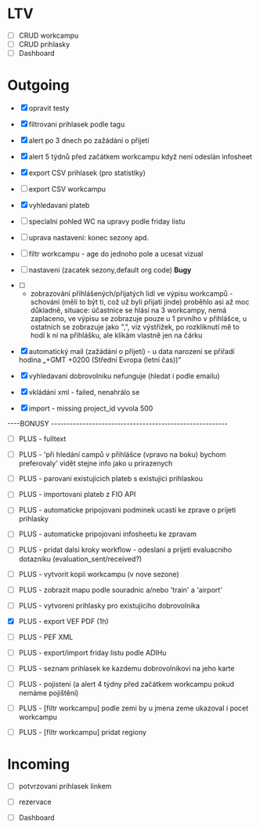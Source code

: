 # LTV
 - [ ] CRUD workcampu
 - [ ] CRUD prihlasky 
 - [ ] Dashboard

# Outgoing

 - [x] opravit testy
 - [x] filtrovani prihlasek podle tagu
 - [x] alert po 3 dnech po zažádání o přijetí
 - [x] alert 5 týdnů před začátkem workcampu když není odeslán infosheet
 - [x] export CSV prihlasek (pro statistiky)
 - [ ] export CSV workcampu 
 - [x] vyhledavani plateb
 - [ ] specialni pohled WC na upravy podle friday listu
 - [ ] uprava nastaveni: konec sezony apd.
 - [ ] filtr workcampu - age do jednoho pole a ucesat vizual
 - [ ] nastaveni (zacatek sezony,default org code)
__Bugy__

 - [ ] - zobrazování přihlášených/přijatých lidí ve výpisu workcampů - schování (měli to být ti, což už byli přijati jinde) proběhlo asi až moc důkladně, situace: účastnice se hlásí na 3 workcampy, nemá zaplaceno, ve výpisu se zobrazuje pouze u 1 prvního v přihlášce, u ostatních se zobrazuje jako ",", viz výstřižek, po rozkliknutí mě to hodí k ní na přihlášku, ale klikám vlastně jen na čárku

 - [x] automatický mail (zažádání o přijetí) - u data narození se přiřadí hodina „+GMT +0200 (Střední Evropa (letní čas))“
 - [x] vyhledavani dobrovolniku nefunguje (hledat i podle emailu)
 - [x] vkládání xml - failed, nenahrálo se
 - [x] import - missing project_id vyvola 500

----BONUSY --------------------------------------------------------
 - [ ] PLUS - fulltext
 - [ ] PLUS - 'při hledání campů v přihlášce (vpravo na boku) bychom preferovaly' vidět stejne info jako u prirazenych
 - [ ] PLUS - parovani existujicich plateb s existujici prihlaskou
 - [ ] PLUS - importovani plateb z FIO API
 - [ ] PLUS - automaticke pripojovani podminek ucasti ke zprave o prijeti prihlasky
 - [ ] PLUS - automaticke pripojovani infosheetu ke zpravam
 - [ ] PLUS - pridat dalsi kroky workflow - odeslani a prijeti evaluacniho dotazniku (evaluation_sent/received?)
 - [ ] PLUS - vytvorit kopii workcampu (v nove sezone)
 - [ ] PLUS - zobrazit mapu podle souradnic a/nebo 'train' a 'airport'
 - [ ] PLUS - vytvoreni prihlasky pro existujiciho dobrovolnika
 - [x] PLUS - export VEF PDF (1h)
 - [ ] PLUS - PEF XML
 - [ ] PLUS - export/import friday listu podle ADIHu
 - [ ] PLUS - seznam prihlasek ke kazdemu dobrovolnikovi na jeho karte
 - [ ] PLUS - pojisteni (a alert 4 týdny před začátkem workcampu pokud nemáme pojištění)

 - [ ] PLUS - [filtr workcampu] podle zemi by u jmena zeme ukazoval i pocet workcampu
 - [ ] PLUS - [filtr workcampu] pridat regiony




# Incoming

 - [ ] potvrzovani prihlasek linkem
 - [ ] rezervace
 - [ ] Dashboard



